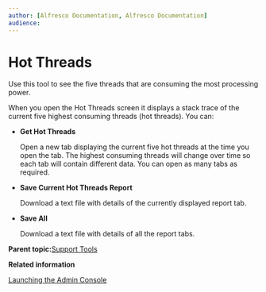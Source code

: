 ```yaml
---
author: [Alfresco Documentation, Alfresco Documentation]
audience: 
---
```


# Hot Threads

Use this tool to see the five threads that are consuming the most processing power.

When you open the Hot Threads screen it displays a stack trace of the current five highest consuming threads \(hot threads\). You can:

-   **Get Hot Threads**

    Open a new tab displaying the current five hot threads at the time you open the tab. The highest consuming threads will change over time so each tab will contain different data. You can open as many tabs as required.

-   **Save Current Hot Threads Report**

    Download a text file with details of the currently displayed report tab.

-   **Save All**

    Download a text file with details of all the report tabs.


**Parent topic:**[Support Tools](../concepts/monitoring-intro.md)

**Related information**  


[Launching the Admin Console](../tasks/adminconsole-open.md)

